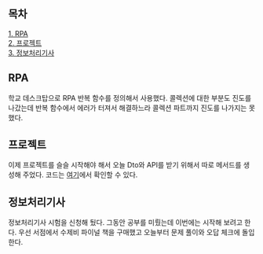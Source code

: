 ## 목차
[1. RPA](#rpa)   
[2. 프로젝트](#프로젝트)   
[3. 정보처리기사](#정보처리기사)   

## RPA
학교 데스크탑으로 RPA 반복 함수를 정의해서 사용했다. 콜렉션에 대한 부분도 진도를 나갔는데 반복 함수에서 에러가 터져서 해결하느라 콜렉션 파트까지 진도를 나가지는 못 했다. 

## 프로젝트
이제 프로젝트를 슬슬 시작해야 해서 오늘 Dto와 API를 받기 위해서 따로 메서드를 생성해 주었다. 코드는 [여기](https://github.com/ohju96/Refactoring-SPM/commit/91b39d31bd8b0c2b3564cc7d94330c66846f448b)에서 확인할 수 있다.

## 정보처리기사
정보처리기사 시험을 신청해 뒀다. 그동안 공부를 미뤘는데 이번에는 시작해 보려고 한다. 우선 서점에서 수제비 파이널 책을 구매했고 오늘부터 문제 풀이와 오답 체크에 돌입한다.